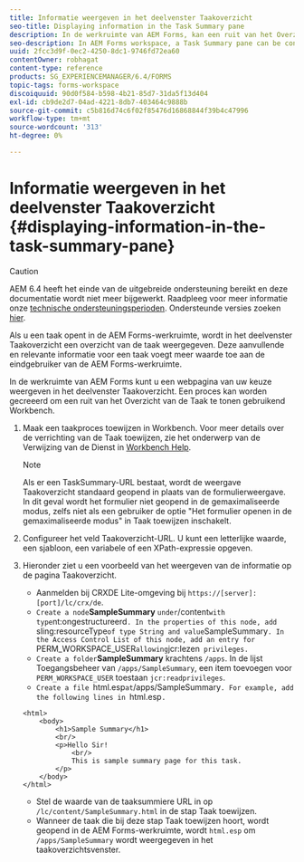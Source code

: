 ```yaml
---
title: Informatie weergeven in het deelvenster Taakoverzicht
seo-title: Displaying information in the Task Summary pane
description: In de werkruimte van AEM Forms, kan een ruit van het Overzicht van de Taak worden gevormd om de taak samen te vatten of een andere Web-pagina te tonen.
seo-description: In AEM Forms workspace, a Task Summary pane can be configured to summarize the task or display any other web page.
uuid: 2fcc3d9f-0ec2-4250-8dc1-9746fd72ea60
contentOwner: robhagat
content-type: reference
products: SG_EXPERIENCEMANAGER/6.4/FORMS
topic-tags: forms-workspace
discoiquuid: 90d0f584-b598-4b21-85d7-31da5f13d404
exl-id: cb9de2d7-04ad-4221-8db7-403464c9888b
source-git-commit: c5b816d74c6f02f85476d16868844f39b4c47996
workflow-type: tm+mt
source-wordcount: '313'
ht-degree: 0%

---
```


# Informatie weergeven in het deelvenster Taakoverzicht {#displaying-information-in-the-task-summary-pane}

>[!CAUTION]
>
>AEM 6.4 heeft het einde van de uitgebreide ondersteuning bereikt en deze documentatie wordt niet meer bijgewerkt. Raadpleeg voor meer informatie onze [technische ondersteuningsperioden](https://helpx.adobe.com/support/programs/eol-matrix.html). Ondersteunde versies zoeken [hier](https://experienceleague.adobe.com/docs/).

Als u een taak opent in de AEM Forms-werkruimte, wordt in het deelvenster Taakoverzicht een overzicht van de taak weergegeven. Deze aanvullende en relevante informatie voor een taak voegt meer waarde toe aan de eindgebruiker van de AEM Forms-werkruimte.

In de werkruimte van AEM Forms kunt u een webpagina van uw keuze weergeven in het deelvenster Taakoverzicht. Een proces kan worden gecreeerd om een ruit van het Overzicht van de Taak te tonen gebruikend Workbench.

1. Maak een taakproces toewijzen in Workbench. Voor meer details over de verrichting van de Taak toewijzen, zie het onderwerp van de Verwijzing van de Dienst in [Workbench Help](https://help.adobe.com/en_US/AEMForms/6.1/WorkbenchHelp/).

   >[!NOTE]
   >
   >Als er een TaskSummary-URL bestaat, wordt de weergave Taakoverzicht standaard geopend in plaats van de formulierweergave. In dit geval wordt het formulier niet geopend in de gemaximaliseerde modus, zelfs niet als een gebruiker de optie &quot;Het formulier openen in de gemaximaliseerde modus&quot; in Taak toewijzen inschakelt.

1. Configureer het veld Taakoverzicht-URL. U kunt een letterlijke waarde, een sjabloon, een variabele of een XPath-expressie opgeven.
1. Hieronder ziet u een voorbeeld van het weergeven van de informatie op de pagina Taakoverzicht.

   * Aanmelden bij CRXDE Lite-omgeving bij `https://[server]:[port]/lc/crx/de`.
   * `Create a node`**SampleSummary** ` under `/content` with type `nt:ongestructureerd`. In the properties of this node, add `sling:resourceType` of type String and value `SampleSummary`. In the Access Control List of this node, add an entry for `PERM_WORKSPACE_USER` allowing `jcr:lezen` privileges.`
   * `Create a folder`**SampleSummary** krachtens `/apps`. In de lijst Toegangsbeheer van `/apps/SampleSummary`, een item toevoegen voor `PERM_WORKSPACE_USER` toestaan `jcr:readprivileges`.
   * `Create a file `html.esp` at `/apps/SampleSummary`. For example, add the following lines in `html.esp`.`

   ```
   <html>
       <body>
           <h1>Sample Summary</h1>
           <br/>
           <p>Hello Sir!
               <br/>
               This is sample summary page for this task.
           </p>
       </body>
   </html>
   ```

   * Stel de waarde van de taaksummiere URL in op `/lc/content/SampleSummary.html` in de stap Taak toewijzen.
   * Wanneer de taak die bij deze stap Taak toewijzen hoort, wordt geopend in de AEM Forms-werkruimte, wordt `html.esp` om `/apps/SampleSummary` wordt weergegeven in het taakoverzichtsvenster.
